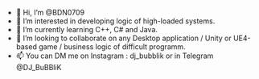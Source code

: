- 👋 Hi, I’m @BDN0709
- 👀 I’m interested in developing logic of high-loaded systems.
- 🌱 I’m currently learning C++, C# and Java.
- 💞️ I’m looking to collaborate on any Desktop application / Unity or UE4-based game / business logic of difficult programm.
- 📫 You can DM me on Instagram : dj_bubblik or in Telegram @DJ_BuBBliK
